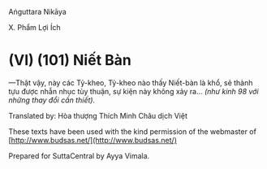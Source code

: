  

Aṅguttara Nikāya

X. Phẩm Lợi Ích

# (VI) (101) Niết Bàn

—Thật vậy, này các Tỷ-kheo, Tỷ-kheo nào thấy Niết-bàn là khổ, sẽ thành tựu được nhẫn nhục tùy thuận, sự kiện này không xảy ra... _(như kinh 98 với những thay đổi cần thiết)._

Translated by: Hòa thượng Thích Minh Châu dịch Việt

These texts have been used with the kind permission of the webmaster of [http://www.budsas.net/](http://www.budsas.net/)

Prepared for SuttaCentral by Ayya Vimala.